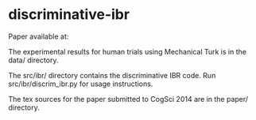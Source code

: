 discriminative-ibr
==================
Paper available at:

The experimental results for human trials using Mechanical Turk is in the data/ directory.

The src/ibr/ directory contains the discriminative IBR code. Run src/ibr/discrim_ibr.py for usage instructions.

The tex sources for the paper submitted to CogSci 2014 are in the paper/ directory.
